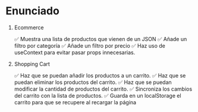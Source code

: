 # Enunciado

1. Ecommerce

    ✅ Muestra una lista de productos que vienen de un JSON
    ✅ Añade un filtro por categoría
    ✅ Añade un filtro por precio
    ✅ Haz uso de useContext para evitar pasar props innecesarias.

2. Shopping Cart

    ✅ Haz que se puedan añadir los productos a un carrito.
    ✅ Haz que se puedan eliminar los productos del carrito.
    ✅ Haz que se puedan modificar la cantidad de productos del carrito.
    ✅ Sincroniza los cambios del carrito con la lista de productos.
    ✅ Guarda en un localStorage el carrito para que se recupere al recargar la página
